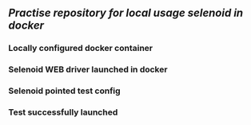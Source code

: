 ##  _Practise repository for local usage selenoid in docker_

### Locally configured docker container
### Selenoid WEB driver launched in docker
### Selenoid pointed test config
### Test successfully launched